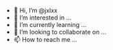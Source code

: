 - 👋 Hi, I’m @jxlxx
- 👀 I’m interested in ...
- 🌱 I’m currently learning ...
- 💞️ I’m looking to collaborate on ...
- 📫 How to reach me ...

<!---
jxlxx/jxlxx is a ✨ special ✨ repository because its `README.md` (this file) appears on your GitHub profile.
You can click the Preview link to take a look at your changes.
--->
